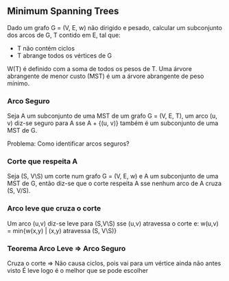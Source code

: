 ## Minimum Spanning Trees
Dado um grafo G = (V, E, w) não dirigido e pesado, calcular um subconjunto dos arcos de G, T contido em E, tal que:
- T não contém ciclos
- T abrange todos os vértices de G

W(T) é definido com a soma de todos os pesos de T. Uma árvore abrangente de menor custo (MST) é um a árvore abrangente de peso mínimo.

### Arco Seguro
Seja A um subconjunto de uma MST de um grafo G = (V, E, T), um arco (u, v) diz-se seguro para A sse A + {(u, v)} também é um subconjunto de uma MST de G.

Problema: Como identificar arcos seguros?

### Corte que respeita A
Seja (S, V\S) um corte num grafo G = (V, E, w) e A um subconjunto de uma MST de G, então diz-se que o corte respeita A sse nenhum arco de A cruza (S, V/S).

### Arco leve que cruza o corte
Um arco (u,v) diz-se leve para (S,V\S) sse (u,v) atravessa o corte e:
w(u,v) = min{w(x,y) | (x,y) atravessa (S, V\S)}

### Teorema Arco Leve => Arco Seguro
Cruza o corte => Não causa ciclos, pois vai para um vértice ainda não antes visto
É leve logo é o melhor que se pode escolher